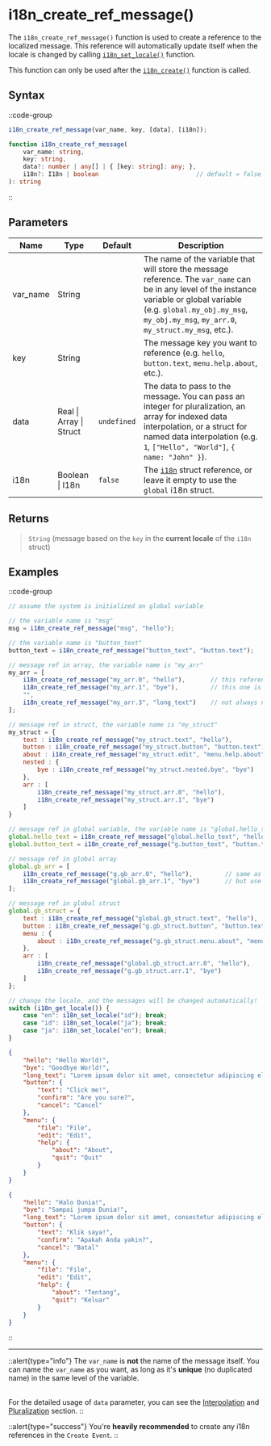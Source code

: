 # i18n_create_ref_message()

The `i18n_create_ref_message()` function is used to create a reference to the localized message. This reference will automatically update itself when the locale is changed by calling [`i18n_set_locale()`](/v1/api-reference/functions/i18n-set-locale) function.

This function can only be used after the [`i18n_create()`](/v1/api-reference/functions/i18n-create) function is called.

## Syntax

::code-group
```js [Usage]
i18n_create_ref_message(var_name, key, [data], [i18n]);
```

```ts [Signature]
function i18n_create_ref_message(
    var_name: string,
    key: string,
    data?: number | any[] | { [key: string]: any; },
    i18n?: I18n | boolean                           // default = false (using global i18n struct)
): string
```
::

## Parameters

| Name         | Type              | Default      | Description |
|--------------|-------------------|--------------|-------------|
| var_name     | String            |              | The name of the variable that will store the message reference. The `var_name` can be in any level of the instance variable or global variable (e.g. `global.my_obj.my_msg`, `my_obj.my_msg`, `my_arr.0`, `my_struct.my_msg`, etc.). |
| key          | String            |              | The message key you want to reference (e.g. `hello`, `button.text`, `menu.help.about`, etc.). |
| data         | Real \| Array \| Struct | `undefined` | The data to pass to the message. You can pass an integer for pluralization, an array for indexed data interpolation, or a struct for named data interpolation (e.g. `1`, `["Hello", "World"]`, `{ name: "John" }`). |
| i18n         | Boolean \| I18n | `false`      | The [`i18n`](/v1/api-reference/functions/i18n-create) struct reference, or leave it empty to use the `global` i18n struct. |

## Returns

> `String` (message based on the `key` in the **current locale** of the `i18n` struct)

## Examples

::code-group
```js [Create Event]
// assume the system is initialized on global variable

// the variable name is "msg"
msg = i18n_create_ref_message("msg", "hello");      

// the variable name is "button_text"
button_text = i18n_create_ref_message("button_text", "button.text");

// message ref in array, the variable name is "my_arr"
my_arr = [
    i18n_create_ref_message("my_arr.0", "hello"),       // this reference is created in index 0
    i18n_create_ref_message("my_arr.1", "bye"),         // this one is in index 1, separate the array index with dot "."
    "",
    i18n_create_ref_message("my_arr.3", "long_text")    // not always need to be created consecutively
];

// message ref in struct, the variable name is "my_struct"
my_struct = {
    text : i18n_create_ref_message("my_struct.text", "hello"),                // the key is "hello"
    button : i18n_create_ref_message("my_struct.button", "button.text"),      // the var_name is this struct member name
    about : i18n_create_ref_message("my_struct.edit", "menu.help.about"),     // separate the struct member with dot "."
    nested : {
        bye : i18n_create_ref_message("my_struct.nested.bye", "bye")          // you can nest the struct as deep as you want
    },
    arr : [
        i18n_create_ref_message("my_struct.arr.0", "hello"),                  // you can also create the reference in array
        i18n_create_ref_message("my_struct.arr.1", "bye")
    ]
}

// message ref in global variable, the variable name is "global.hello_text"
global.hello_text = i18n_create_ref_message("global.hello_text", "hello");      // use "global" keyword like you're defining a global variable
global.button_text = i18n_create_ref_message("g.button_text", "button.text");   // you can use "g." shorthand for "global."

// message ref in global array
global.gb_arr = [
    i18n_create_ref_message("g.gb_arr.0", "hello"),         // same as you're creating the reference in instance variable,
    i18n_create_ref_message("global.gb_arr.1", "bye")       // but use "global." or "g." as the prefix
];

// message ref in global struct
global.gb_struct = {
    text : i18n_create_ref_message("global.gb_struct.text", "hello"),           // same as you're creating the reference in instance variable,
    button : i18n_create_ref_message("g.gb_struct.button", "button.text"),      // but use "global." or "g." as the prefix
    menu : {
        about : i18n_create_ref_message("g.gb_struct.menu.about", "menu.help.about")   // a nested struct in global struct
    },
    arr : [
        i18n_create_ref_message("global.gb_struct.arr.0", "hello"),            // you can also create the reference in array
        i18n_create_ref_message("g.gb_struct.arr.1", "bye")
    ]
};
```

```js [Key Pressed - Space]
// change the locale, and the messages will be changed automatically!
switch (i18n_get_locale()) {
    case "en": i18n_set_locale("id"); break;
    case "id": i18n_set_locale("ja"); break;
    case "ja": i18n_set_locale("en"); break;
}
```

```json [en.json]
{
    "hello": "Hello World!",
    "bye": "Goodbye World!",
    "long_text": "Lorem ipsum dolor sit amet, consectetur adipiscing elit. Sed do eiusmod tempor incididunt ut labore et dolore magna aliqua.",
    "button": {
        "text": "Click me!",
        "confirm": "Are you sure?",
        "cancel": "Cancel"
    },
    "menu": {
        "file": "File",
        "edit": "Edit",
        "help": {
            "about": "About",
            "quit": "Quit"
        }
    }
}
```

```json [id.json]
{
    "hello": "Halo Dunia!",
    "bye": "Sampai jumpa Dunia!",
    "long_text": "Lorem ipsum dolor sit amet, consectetur adipiscing elit. Sed do eiusmod tempor incididunt ut labore et dolore magna aliqua.",
    "button": {
        "text": "Klik saya!",
        "confirm": "Apakah Anda yakin?",
        "cancel": "Batal"
    },
    "menu": {
        "file": "File",
        "edit": "Edit",
        "help": {
            "about": "Tentang",
            "quit": "Keluar"
        }
    }
}
```
::

---

::alert{type="info"}
The `var_name` is **not** the name of the message itself. You can name the `var_name` as you want, as long as it's **unique** (no duplicated name) in the same level of the variable. <br> <br>

For the detailed usage of `data` parameter, you can see the [Interpolation](/v1/usage/interpolation) and [Pluralization](/v1/usage/pluralization) section.
::

::alert{type="success"}
You're **heavily recommended** to create any i18n references in the `Create Event`.
::
